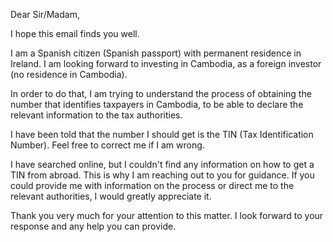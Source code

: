 Dear Sir/Madam,

I hope this email finds you well.

I am a Spanish citizen (Spanish passport) with permanent residence in Ireland. I am looking forward to investing in Cambodia, as a foreign investor (no residence in Cambodia).

In order to do that, I am trying to understand the process of obtaining the number that identifies taxpayers in Cambodia, to be able to declare the relevant information to the tax authorities.

I have been told that the number I should get is the TIN (Tax Identification Number). Feel free to correct me if I am wrong.

I have searched online, but I couldn't find any information on how to get a TIN from abroad. This is why I am reaching out to you for guidance. If you could provide me with information on the process or direct me to the relevant authorities, I would greatly appreciate it.

Thank you very much for your attention to this matter. I look forward to your response and any help you can provide.